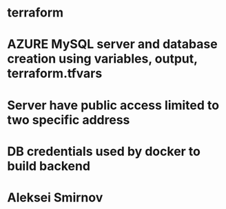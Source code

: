 # terraform
# AZURE MySQL server and database creation using variables, output, terraform.tfvars
# Server have public access limited to two specific address
# DB credentials used by docker to build backend
#
# Aleksei Smirnov